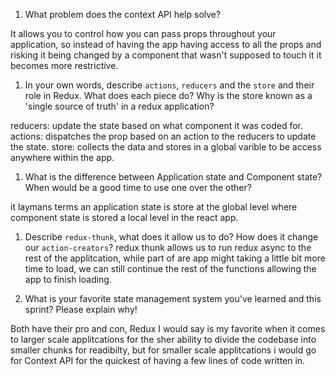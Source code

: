 1. What problem does the context API help solve?

It allows you to control how you can pass props throughout your application, so instead of having the app having access to all the props and risking it being changed by a component that wasn't supposed to touch it it becomes more restrictive.

1. In your own words, describe `actions`, `reducers` and the `store` and their role in Redux. What does each piece do? Why is the store known as a 'single source of truth' in a redux application?

reducers: update the state based on what component it was coded for. actions: dispatches the prop based on an action to the reducers to update the state. store: collects the data and stores in a global varible to be access anywhere within the app.


1. What is the difference between Application state and Component state? When would be a good time to use one over the other?

it laymans terms an application state is store at the global level where component state is stored a local level in the react app.

1. Describe `redux-thunk`, what does it allow us to do? How does it change our `action-creators`?
redux thunk allows us to run redux async to the rest of the applitcation, while part of are app might taking a little bit more time to load, we can still continue the rest of the functions allowing the app to finish loading.

1. What is your favorite state management system you've learned and this sprint? Please explain why!

Both have their pro and con, Redux I would say is my favorite when it comes to larger scale applitcations for the sher ability to divide the codebase into smaller chunks for readibilty, but for smaller scale applitcations i would go for Context API for the quickest of having a few lines of code written in.



